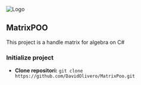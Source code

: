 ![Logo](https://cdn-icons-png.freepik.com/512/2231/2231431.png)

## MatrixPOO

This project is a handle matrix for algebra on C#

### Initialize project

- **Clone repositori:** `git clone https://github.com/DavidOlivero/MatrixPoo.git`
